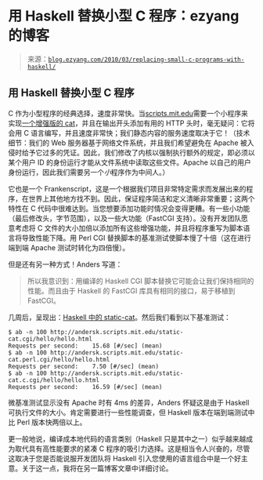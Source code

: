 <!--yml

category: 未分类

date: 2024-07-01 18:18:25

-->

# 用 Haskell 替换小型 C 程序：ezyang 的博客

> 来源：[`blog.ezyang.com/2010/03/replacing-small-c-programs-with-haskell/`](http://blog.ezyang.com/2010/03/replacing-small-c-programs-with-haskell/)

## 用 Haskell 替换小型 C 程序

C 作为小型程序的经典选择，速度非常快。当[scripts.mit.edu](http://scripts.mit.edu/)需要一个小程序来实现[一个增强版的 cat](http://scripts.mit.edu/trac/browser/trunk/server/common/oursrc/execsys/static-cat.c.pre)，并且在输出开头添加有用的 HTTP 头时，毫无疑问：它将会用 C 语言编写，并且速度非常快；我们静态内容的服务速度取决于它！（技术细节：我们的 Web 服务器基于网络文件系统，并且我们希望避免在 Apache 被入侵时给予它过多的凭证。因此，我们修改了内核以强制执行额外的规定，即必须以某个用户 ID 的身份运行才能从文件系统中读取这些文件。Apache 以自己的用户身份运行，因此我们需要另一个*小*程序作为中间人。）

它也是一个 Frankenscript，这是一个根据我们项目非常特定需求而发展出来的程序，在世界上其他地方找不到。因此，保证程序简洁和定义清晰非常重要；这两个特性在 C 代码中很难达到。当您想要添加功能时情况会变得更糟。有一些小功能（最后修改头，字节范围），以及一些大功能（FastCGI 支持）。没有开发团队愿意考虑将 C 文件的大小加倍以添加所有这些增强功能，并且将程序重写为脚本语言将导致性能下降。用 Perl CGI 替换脚本的基准测试使脚本慢了十倍（这在进行端到端 Apache 测试时转化为四倍慢）。

但是还有另一种方式！Anders 写道：

> 所以我意识到：用编译的 Haskell CGI 脚本替换它可能会让我们保持相同的性能。而且由于 Haskell 的 FastCGI 库具有相同的接口，易于移植到 FastCGI。

几周后，呈现出：[Haskell 中的 static-cat](http://andersk.mit.edu/gitweb/scripts-static-cat.git)。然后我们看到以下基准测试：

```
$ ab -n 100 http://andersk.scripts.mit.edu/static-cat.cgi/hello/hello.html
Requests per second:    15.68 [#/sec] (mean)
$ ab -n 100 http://andersk.scripts.mit.edu/static-cat.perl.cgi/hello/hello.html
Requests per second:    7.50 [#/sec] (mean)
$ ab -n 100 http://andersk.scripts.mit.edu/static-cat.c.cgi/hello/hello.html
Requests per second:    16.59 [#/sec] (mean)

```

微基准测试显示没有 Apache 时有 4ms 的差异，Anders 怀疑这是由于 Haskell 可执行文件的大小。肯定需要进行一些性能调查，但 Haskell 版本在端到端测试中比 Perl 版本快两倍以上。

更一般地说，编译成本地代码的语言类别（Haskell 只是其中之一）似乎越来越成为取代具有高性能要求的紧凑 C 程序的吸引力选择。这是相当令人兴奋的，尽管这取决于您是否能说服开发团队将 Haskell 引入您使用的语言组合中是一个好主意。关于这一点，我将在另一篇博客文章中详细讨论。

